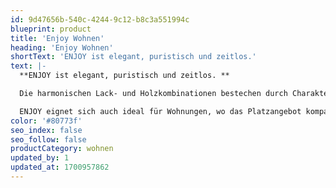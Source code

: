 ```yaml
---
id: 9d47656b-540c-4244-9c12-b8c3a551994c
blueprint: product
title: 'Enjoy Wohnen'
heading: 'Enjoy Wohnen'
shortText: 'ENJOY ist elegant, puristisch und zeitlos.'
text: |-
  **ENJOY ist elegant, puristisch und zeitlos. **

  Die harmonischen Lack- und Holzkombinationen bestechen durch Charakter und Stil. Die horizontale Linienführung garantiert ein ruhiges, gelassenes Wohnbild, in dem man sich einfach wohlfühlen muss.

  ENJOY eignet sich auch ideal für Wohnungen, wo das Platzangebot kompakte und individuelle Lösungen verlangt.
color: '#80773f'
seo_index: false
seo_follow: false
productCategory: wohnen
updated_by: 1
updated_at: 1700957862
---
```

